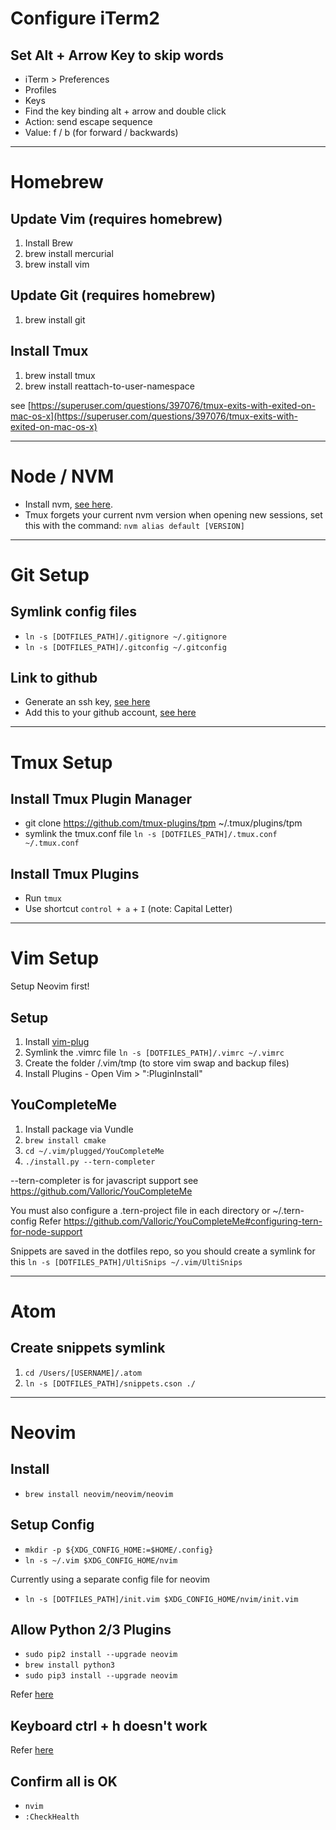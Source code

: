 # Configure iTerm2

## Set Alt + Arrow Key to skip words

* iTerm > Preferences
* Profiles
* Keys
* Find the key binding alt + arrow and double click
* Action: send escape sequence
* Value: f / b (for forward / backwards)

---

# Homebrew

## Update Vim (requires homebrew)

1. Install Brew
2. brew install mercurial
3. brew install vim

## Update Git (requires homebrew)

1. brew install git

## Install Tmux

1. brew install tmux
2. brew install reattach-to-user-namespace

see [https://superuser.com/questions/397076/tmux-exits-with-exited-on-mac-os-x](https://superuser.com/questions/397076/tmux-exits-with-exited-on-mac-os-x)

---

# Node / NVM

* Install nvm, [see here](https://github.com/creationix/nvm).
* Tmux forgets your current nvm version when opening new sessions, set this with the command: `nvm alias default [VERSION]`

---

# Git Setup

## Symlink config files

* `ln -s [DOTFILES_PATH]/.gitignore ~/.gitignore`
* `ln -s [DOTFILES_PATH]/.gitconfig ~/.gitconfig`


## Link to github

* Generate an ssh key, [see here](https://help.github.com/articles/generating-a-new-ssh-key-and-adding-it-to-the-ssh-agent/)
* Add this to your github account, [see here](https://help.github.com/articles/adding-a-new-ssh-key-to-your-github-account/)

---

# Tmux Setup

## Install Tmux Plugin Manager

* git clone https://github.com/tmux-plugins/tpm ~/.tmux/plugins/tpm
* symlink the tmux.conf file `ln -s [DOTFILES_PATH]/.tmux.conf ~/.tmux.conf`

## Install Tmux Plugins

* Run `tmux`
* Use shortcut `control + a` + `I` (note: Capital Letter)

---

# Vim Setup

Setup Neovim first!

## Setup

1. Install [vim-plug](https://github.com/junegunn/vim-plug) 
2. Symlink the .vimrc file `ln -s [DOTFILES_PATH]/.vimrc ~/.vimrc`
3. Create the folder /.vim/tmp (to store vim swap and backup files)
4. Install Plugins - Open Vim > ":PluginInstall"

## YouCompleteMe

1. Install package via Vundle
2. `brew install cmake`
3. `cd ~/.vim/plugged/YouCompleteMe`
4. `./install.py --tern-completer`

--tern-completer is for javascript support see https://github.com/Valloric/YouCompleteMe

You must also configure a .tern-project file in each directory or ~/.tern-config
Refer https://github.com/Valloric/YouCompleteMe#configuring-tern-for-node-support

Snippets are saved in the dotfiles repo, so you should create a symlink for this
`ln -s [DOTFILES_PATH]/UltiSnips ~/.vim/UltiSnips`

---

# Atom

## Create snippets symlink

1. `cd /Users/[USERNAME]/.atom`
2. `ln -s [DOTFILES_PATH]/snippets.cson ./`

---

# Neovim

## Install

* `brew install neovim/neovim/neovim`

## Setup Config

* `mkdir -p ${XDG_CONFIG_HOME:=$HOME/.config}`
* `ln -s ~/.vim $XDG_CONFIG_HOME/nvim`

Currently using a separate config file for neovim

* `ln -s [DOTFILES_PATH]/init.vim $XDG_CONFIG_HOME/nvim/init.vim`

## Allow Python 2/3 Plugins

* `sudo pip2 install --upgrade neovim`
* `brew install python3`
* `sudo pip3 install --upgrade neovim`

Refer [here](https://neovim.io/doc/user/provider.html#provider-python)

## Keyboard ctrl + h doesn't work

Refer [here](https://github.com/neovim/neovim/wiki/FAQ#my-ctrl-h-mapping-doesnt-work)

## Confirm all is OK

* `nvim`
* `:CheckHealth`
